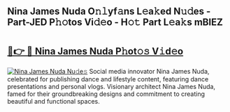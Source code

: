 ## Nina James Nuda O𝚗𝚕yf𝚊ns L𝚎a𝚔ed N𝚞𝚍es - Part-JED P𝚑𝚘tos Vi𝚍𝚎o - H𝚘𝚝 Part L𝚎a𝚔s mBlEZ

# <h2><a href="http://kfep5k.oniu.top/?m=Nina+James+Nuda">🔗👉 🔴 Nina James Nuda P𝚑ot𝚘𝚜 V𝚒d𝚎o</a></h2>

[![Nina James Nuda Nu𝚍e𝚜](https://i.imgur.com/0qMVB7G.gif)](http://kfep5k.oniu.top/?m=Nina+James+Nuda)
Social media innovator Nina James Nuda, celebrated for publishing dance and lifestyle content, featuring dance presentations and personal vlogs. Visionary architect Nina James Nuda, famed for their groundbreaking designs and commitment to creating beautiful and functional spaces.  
